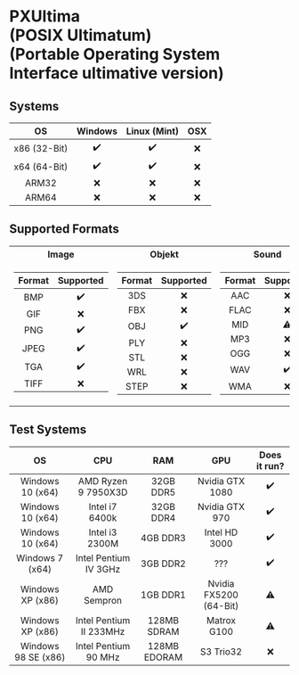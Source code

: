# PXUltima<br>(POSIX Ultimatum)<br>(Portable Operating System Interface ultimative version)


## Systems
| OS | Windows | Linux (Mint) | OSX |
|:--:|:--:|:--:|:--:|
| x86 (32-Bit) | :heavy_check_mark:  | :heavy_check_mark:  | :x: |
| x64 (64-Bit) | :heavy_check_mark: | :heavy_check_mark:  |:x: |
|ARM32| :x:  | :x: |:x: |
|ARM64| :x:  | :x: |:x: |

## Supported Formats
<table>
<tr>
  <th>Image</th>
  <th>Objekt</th>
  <th>Sound</th>
  <th>Video</th>
</tr> 
  
 </td><td valign="top">
  
| Format | Supported |
|:--:|:--:|
| BMP | :heavy_check_mark: | 
| GIF | :x: |
| PNG | :heavy_check_mark:|
| JPEG | :heavy_check_mark: |
| TGA | :heavy_check_mark: |
| TIFF | :x: |
    
 </td><td valign="top">

| Format | Supported |
|:--:|:--:|
| 3DS | :x: |
| FBX | :x: |
| OBJ | :heavy_check_mark: | 
| PLY | :x: |
| STL | :x: |
| WRL | :x: |
| STEP | :x: |

 </td><td valign="top">
 
| Format | Supported |
|:--:|:--:|
| AAC | :x: |
| FLAC | :x: |
| MID | :warning: |
| MP3 | :x: |
| OGG | :x: |
| WAV | :heavy_check_mark: |
| WMA | :x: |
  
</td><td valign="top">
  
| Format | Supported |
|:--:|:--:|
| AVI | :x: |
| MP4 | :x: |
  </td>
 </table>
 

## Test Systems
| OS | CPU | RAM | GPU | Does it run? |
|:--:|:--:|:--:|:--:|:--:|
|Windows 10 (x64)|AMD Ryzen 9 7950X3D |32GB DDR5| Nvidia GTX 1080 | :heavy_check_mark:|
|Windows 10 (x64)|Intel i7 6400k|32GB DDR4| Nvidia GTX 970 | :heavy_check_mark:|
|Windows 10 (x64)|Intel i3 2300M|4GB DDR3| Intel HD 3000 | :heavy_check_mark:|
|Windows 7 (x64)|Intel Pentium IV 3GHz|3GB DDR2|???|:heavy_check_mark:|
|Windows XP (x86)|AMD Sempron |1GB DDR1|Nvidia FX5200 (64-Bit)| :warning:|
|Windows XP (x86)|Intel Pentium II 233MHz|128MB SDRAM|Matrox G100|:warning:|
|Windows 98 SE (x86)|Intel Pentium 90 MHz|128MB EDORAM|S3 Trio32|:x:|
